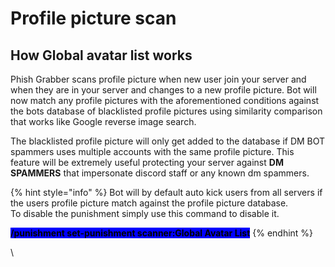 # Profile picture scan

## How Global avatar list works

Phish Grabber scans profile picture when new user join your server and when they are in your server and changes to a new profile picture. Bot will now match any profile pictures with the aforementioned conditions against the bots database of blacklisted profile pictures using similarity comparison that works like Google reverse image search.&#x20;

The blacklisted profile picture will only get added to the database if DM BOT spammers uses multiple accounts with the same profile picture. This feature will be extremely useful protecting your server against **DM SPAMMERS** that impersonate discord staff or any known dm spammers.



{% hint style="info" %}
Bot will by default auto kick users from all servers if the users profile picture match against the profile picture database.\
To disable the punishment simply use this command to disable it.



<mark style="background-color:blue;">**/punishment set-punishment scanner:Global Avatar List**</mark>
{% endhint %}

\






